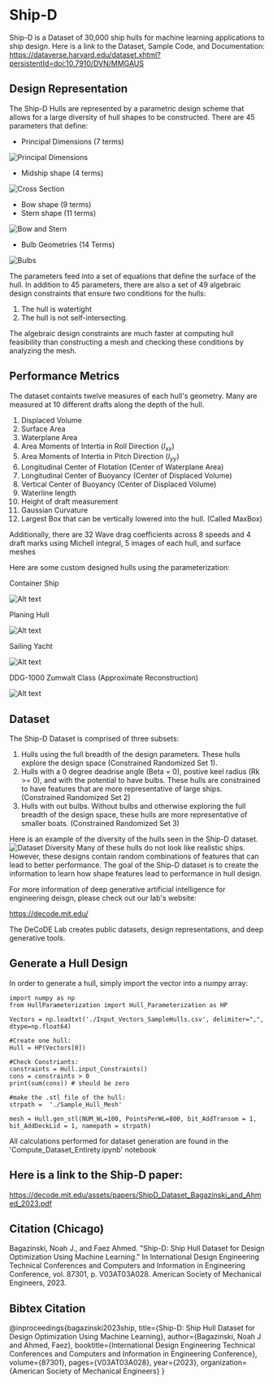 # Ship-D #
Ship-D is a Dataset of 30,000 ship hulls for machine learning applications to ship design. 
Here is a link to the Dataset, Sample Code, and Documentation: https://dataverse.harvard.edu/dataset.xhtml?persistentId=doi:10.7910/DVN/MMGAUS

## Design Representation ## 
The Ship-D Hulls are represented by a parametric design scheme that allows for a large diversity of hull shapes to be constructed. There are 45 parameters that define:

- Principal Dimensions (7 terms)

![Principal Dimensions](support_files/image.png)

- Midship shape (4 terms)


![Cross Section](support_files/image-1.png)

- Bow shape (9 terms)
- Stern shape (11 terms)

![Bow and Stern](support_files/image-2.png)

- Bulb Geometries (14 Terms)

![Bulbs](support_files/image-3.png)

The parameters feed into a set of equations that define the surface of the hull. In addition to 45 parameters, there are also a set of 49 algebraic design constraints that ensure two conditions for the hulls:
1) The hull is watertight
2) The hull is not self-intersecting. 

The algebraic design constraints are much faster at computing hull feasibility than constructing a mesh and checking these conditions by analyzing the mesh. 

## Performance Metrics ##
The dataset containts twelve measures of each hull's geometry. Many are measured at 10 different drafts along the depth of the hull.

1)  Displaced Volume
2)  Surface Area
3)  Waterplane Area
4)  Area Moments of Intertia in Roll Direction ($I_{xx}$)
5)  Area Moments of Intertia in Pitch Direction ($I_{yy}$)
6)  Longitudinal Center of Flotation (Center of Waterplane Area)
7)  Longitudinal Center of Buoyancy (Center of Displaced Volume)
8)  Vertical Center of Buoyancy (Center of Displaced Volume)
9)  Waterline length
10) Height of draft measurement
11) Gaussian Curvature
12) Largest Box that can be vertically lowered into the hull. (Called MaxBox) 

Additionally, there are 32 Wave drag coefficients across 8 speeds and 4 draft marks using Michell integral, 5 images of each hull, and surface meshes

Here are some custom designed hulls using the parameterization:

Container Ship

![Alt text](support_files/image-8.png)

Planing Hull

![Alt text](support_files/image-5.png)

Sailing Yacht

![Alt text](support_files/image-6.png)

DDG-1000 Zumwalt Class (Approximate Reconstruction)

![Alt text](support_files/image-7.png)



## Dataset ##
The Ship-D Dataset is comprised of three subsets:
1) Hulls using the full breadth of the design parameters. These hulls explore the design space (Constrained Randomized Set 1). 
2) Hulls with a 0 degree deadrise angle (Beta = 0), postive keel radius (Rk >= 0), and with the potential to have bulbs. These hulls are constrained to have features that are more representative of large ships. (Constrained Randomized Set 2)
3) Hulls with out bulbs. Without bulbs and otherwise exploring the full breadth of the design space, these hulls are more representative of smaller boats. (Constrained Randomized Set 3)

Here is an example of the diversity of the hulls seen in the Ship-D dataset. 
![Dataset Diversity](support_files/image-4.png)
Many of these hulls do not look like realistic ships. However, these designs contain random combinations of features that can lead to better performance. The goal of the Ship-D dataset is to create the information to learn how shape features lead to performance in hull design. 

For more information of deep generative artificial intelligence for engineering deisgn, please check out our lab's website:

https://decode.mit.edu/

The DeCoDE Lab creates public datasets, design representations, and deep generative tools.

## Generate a Hull Design ## 

In order to generate a hull, simply import the vector into a numpy array:
```
import numpy as np
from HullParameterization import Hull_Parameterization as HP

Vectors = np.loadtxt('./Input_Vectors_SampleHulls.csv', delimiter=",", dtype=np.float64)

#Create one hull: 
Hull = HP(Vectors[0])

#Check Constriants:
constraints = Hull.input_Constraints()
cons = constraints > 0
print(sum(cons)) # should be zero

#make the .stl file of the hull:
strpath =  './Sample_Hull_Mesh' 

mesh = Hull.gen_stl(NUM_WL=100, PointsPerWL=800, bit_AddTransom = 1, bit_AddDeckLid = 1, namepath = strpath)

```

All calculations performed for dataset generation are found in the 'Compute_Dataset_Entirety.ipynb' notebook




## Here is a link to the Ship-D paper:

https://decode.mit.edu/assets/papers/ShipD_Dataset_Bagazinski_and_Ahmed_2023.pdf

## Citation (Chicago)

Bagazinski, Noah J., and Faez Ahmed. "Ship-D: Ship Hull Dataset for Design Optimization Using Machine Learning." In International Design Engineering Technical Conferences and Computers and Information in Engineering Conference, vol. 87301, p. V03AT03A028. American Society of Mechanical Engineers, 2023.

## Bibtex Citation

@inproceedings{bagazinski2023ship,
  title={Ship-D: Ship Hull Dataset for Design Optimization Using Machine Learning},
  author={Bagazinski, Noah J and Ahmed, Faez},
  booktitle={International Design Engineering Technical Conferences and Computers and Information in Engineering Conference},
  volume={87301},
  pages={V03AT03A028},
  year={2023},
  organization={American Society of Mechanical Engineers}
}
